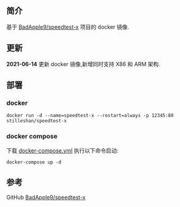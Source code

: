 ## 简介
基于 [BadApple9/speedtest-x](https://github.com/BadApple9/speedtest-x) 项目的 docker 镜像.

## 更新
**2021-06-14** 更新 docker 镜像,新增同时支持 X86 和 ARM 架构.

## 部署
### docker
```shell
docker run -d --name=speedtest-x --restart=always -p 12345:80 stilleshan/speedtest-x
```

### docker compose
下载 [docker-compose.yml](https://raw.githubusercontent.com/stilleshan/dockerfiles/main/speedtest-x/docker-compose.yml) 执行以下命令启动:
```shell
docker-compose up -d
```

## 参考
GitHub [BadApple9/speedtest-x](https://github.com/BadApple9/speedtest-x) 

